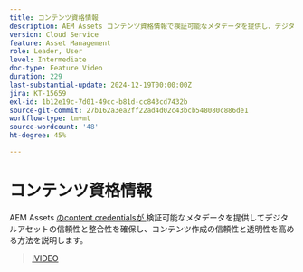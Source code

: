 ```yaml
---
title: コンテンツ資格情報
description: AEM Assets コンテンツ資格情報で検証可能なメタデータを提供し、デジタルアセットの信頼性と整合性を確保する仕組みについて説明します。
version: Cloud Service
feature: Asset Management
role: Leader, User
level: Intermediate
doc-type: Feature Video
duration: 229
last-substantial-update: 2024-12-19T00:00:00Z
jira: KT-15659
exl-id: 1b12e19c-7d01-49cc-b81d-cc843cd7432b
source-git-commit: 27b162a3ea2ff22ad4d02c43bcb548080c886de1
workflow-type: tm+mt
source-wordcount: '48'
ht-degree: 45%

---
```



# コンテンツ資格情報

AEM Assets [ のcontent credentialsが ](https://experienceleague.adobe.com/en/docs/experience-manager-cloud-service/content/assets/assets-view/content-credentials) 検証可能なメタデータを提供してデジタルアセットの信頼性と整合性を確保し、コンテンツ作成の信頼性と透明性を高める方法を説明します。

>[!VIDEO](https://video.tv.adobe.com/v/3441700/?learn=on&enablevpops)
